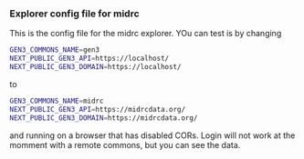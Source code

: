 ### Explorer config file for midrc

This is the config file for the midrc explorer. YOu can test is
by changing
```bash
GEN3_COMMONS_NAME=gen3
NEXT_PUBLIC_GEN3_API=https://localhost/
NEXT_PUBLIC_GEN3_DOMAIN=https://localhost/
```
to
```bash
GEN3_COMMONS_NAME=midrc
NEXT_PUBLIC_GEN3_API=https://midrcdata.org/
NEXT_PUBLIC_GEN3_DOMAIN=https://midrcdata.org/

```

and running on a browser that has disabled CORs. Login will not work
at the momment with a remote commons, but you can see the data.
